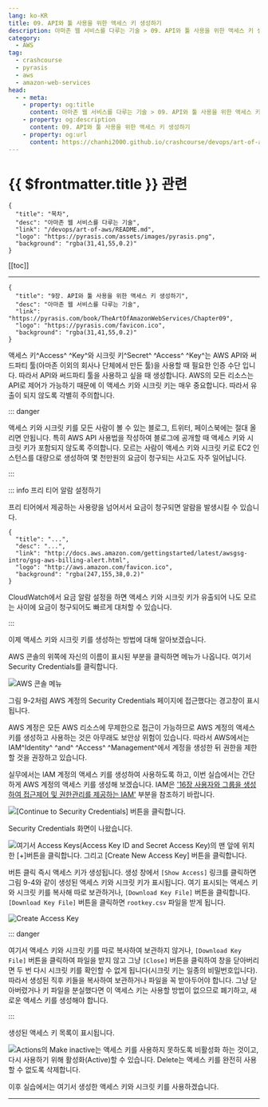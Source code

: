 ```yaml
---
lang: ko-KR
title: 09. API와 툴 사용을 위한 액세스 키 생성하기
description: 아마존 웹 서비스를 다루는 기술 > 09. API와 툴 사용을 위한 액세스 키 생성하기
category:
  - AWS
tag: 
  - crashcourse
  - pyrasis
  - aws 
  - amazon-web-services
head:
  - - meta:
    - property: og:title
      content: 아마존 웹 서비스를 다루는 기술 > 09. API와 툴 사용을 위한 액세스 키 생성하기
    - property: og:description
      content: 09. API와 툴 사용을 위한 액세스 키 생성하기
    - property: og:url
      content: https://chanhi2000.github.io/crashcourse/devops/art-of-aws/09.html
---
```


# {{ $frontmatter.title }} 관련

```component VPCard
{
  "title": "목차",
  "desc": "아마존 웹 서비스를 다루는 기술",
  "link": "/devops/art-of-aws/README.md",
  "logo": "https://pyrasis.com/assets/images/pyrasis.png",
  "background": "rgba(31,41,55,0.2)"
}
```

[[toc]]

---

```component VPCard
{
  "title": "9장. API와 툴 사용을 위한 액세스 키 생성하기",
  "desc": "아마존 웹 서비스를 다루는 기술",
  "link": "https://pyrasis.com/book/TheArtOfAmazonWebServices/Chapter09",
  "logo": "https://pyrasis.com/favicon.ico",
  "background": "rgba(31,41,55,0.2)"
}
```

액세스 키^Access^ ^Key^와 시크릿 키^Secret^ ^Access^ ^Key^는 AWS API와 써드파티 툴(아마존 이외의 회사나 단체에서 만든 툴)을 사용할 때 필요한 인증 수단 입니다. 따라서 API와 써드파티 툴을 사용하고 싶을 때 생성합니다. AWS의 모든 리소스는 API로 제어가 가능하기 때문에 이 액세스 키와 시크릿 키는 매우 중요합니다. 따라서 유출이 되지 않도록 각별히 주의합니다.

::: danger

액세스 키와 시크릿 키를 모든 사람이 볼 수 있는 블로그, 트위터, 페이스북에는 절대 올리면 안됩니다. 특히 AWS API 사용법을 작성하여 블로그에 공개할 때 액세스 키와 시크릿 키가 포함되지 않도록 주의합니다. 모르는 사람이 액세스 키와 시크릿 키로 EC2 인스턴스를 대량으로 생성하여 몇 천만원의 요금이 청구되는 사고도 자주 일어납니다.

:::

::: info 프리 티어 알람 설정하기

프리 티어에서 제공하는 사용량을 넘어서서 요금이 청구되면 알람을 발생시킬 수 있습니다.

```component VPCard
{
  "title": "...",
  "desc": "...",
  "link": "http://docs.aws.amazon.com/gettingstarted/latest/awsgsg-intro/gsg-aws-billing-alert.html",
  "logo": "http://aws.amazon.com/favicon.ico",
  "background": "rgba(247,155,38,0.2)"
}
```

CloudWatch에서 요금 알람 설정을 하면 액세스 키와 시크릿 키가 유출되어 나도 모르는 사이에 요금이 청구되어도 빠르게 대처할 수 있습니다.

:::

이제 액세스 키와 시크릿 키를 생성하는 방법에 대해 알아보겠습니다.

AWS 콘솔의 위쪽에 자신의 이름이 표시된 부분을 클릭하면 메뉴가 나옵니다. 여기서 Security Credentials를 클릭합니다.

![AWS 콘솔 메뉴](https://pyrasis.com/assets/images/TheArtOfAmazonWebServicesChapter09/1_.png)

그림 9-2처럼 AWS 계정의 Security Credentials 페이지에 접근했다는 경고창이 표시됩니다.

AWS 계정은 모든 AWS 리소스에 무제한으로 접근이 가능하므로 AWS 계정의 액세스 키를 생성하고 사용하는 것은 아무래도 보안상 위험이 있습니다. 따라서 AWS에서는 IAM^Identity^ ^and^ ^Access^ ^Management^에서 계정을 생성한 뒤 권한을 제한할 것을 권장하고 있습니다.

실무에서는 IAM 계정의 액세스 키를 생성하여 사용하도록 하고, 이번 실습에서는 간단하게 AWS 계정의 액세스 키를 생성해 보겠습니다. IAM은 ['16장 사용자와 그룹을 생성하여 접근제어 및 권한관리를 제공하는 IAM'](16.md) 부분을 참조하기 바랍니다.

![<FontIcon icon="iconfont icon-select"/>`[Continue to Security Credentials]` 버튼을 클릭합니다.](https://pyrasis.com/assets/images/TheArtOfAmazonWebServicesChapter09/2_.png)

Security Credentials 화면이 나왔습니다.

![여기서 Access Keys(Access Key ID and Secret Access Key)의 맨 앞에 위치한 <FontIcon icon="iconfont icon-select"/>`[+]`버튼을 클릭합니다. 그리고 <FontIcon icon="iconfont icon-select"/>`[Create New Access Key]` 버튼을 클릭합니다.](https://pyrasis.com/assets/images/TheArtOfAmazonWebServicesChapter09/3_.png)

버튼 클릭 즉시 액세스 키가 생성됩니다. 생성 창에서 <FontIcon icon="fas fa-globe"/>`[Show Access]` 링크를 클릭하면 그림 9-4와 같이 생성된 액세스 키와 시크릿 키가 표시됩니다. 여기 표시되는 액세스 키와 시크릿 키를 복사해 따로 보관하거나, <FontIcon icon="iconfont icon-select"/>`[Download Key File]` 버튼을 클릭합니다. <FontIcon icon="iconfont icon-select"/>`[Download Key File]` 버튼을 클릭하면 <FontIcon icon="fas fa-file-csv"/>`rootkey.csv` 파일을 받게 됩니다.

![Create Access Key ](https://pyrasis.com/assets/images/TheArtOfAmazonWebServicesChapter09/4_.png)

::: danger

여기서 액세스 키와 시크릿 키를 따로 복사하여 보관하지 않거나, <FontIcon icon="iconfont icon-select"/>`[Download Key File]` 버튼을 클릭하여 파일을 받지 않고 그냥 <FontIcon icon="iconfont icon-select"/>`[Close]` 버튼을 클릭하여 창을 닫아버리면 두 번 다시 시크릿 키를 확인할 수 없게 됩니다(시크릿 키는 일종의 비밀번호입니다). 따라서 생성된 직후 키들을 복사하여 보관하거나 파일을 꼭 받아두어야 합니다. 그냥 닫아버렸거나 키 파일을 분실했다면 이 액세스 키는 사용할 방법이 없으므로 폐기하고, 새로운 액세스 키를 생성해야 합니다.

:::

생성된 액세스 키 목록이 표시됩니다.

![Actions의 Make inactive는 액세스 키를 사용하지 못하도록 비활성화 하는 것이고,<br/>다시 사용하기 위해 활성화(Active)할 수 있습니다.<br/>Delete는 액세스 키를 완전히 사용할 수 없도록 삭제합니다.](https://pyrasis.com/assets/images/TheArtOfAmazonWebServicesChapter09/5_.png)

이후 실습에서는 여기서 생성한 액세스 키와 시크릿 키를 사용하겠습니다.

---

<TagLinks />